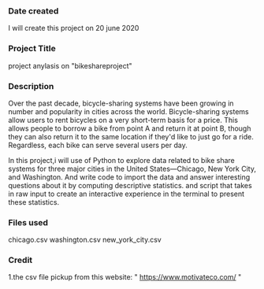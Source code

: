 ### Date created
I will create this project on 20 june 2020

### Project Title
project anylasis on "bikeshareproject"

### Description

Over the past decade, bicycle-sharing systems have been growing in number and popularity in cities across the world. Bicycle-sharing systems allow users to rent bicycles on a very short-term basis for a price. This allows people to borrow a bike from point A and return it at point B, though they can also return it to the same location if they'd like to just go for a ride. Regardless, each bike can serve several users per day.

In this project,i  will use of Python to explore data related to bike share systems for three major cities in the United States—Chicago, New York City, and Washington. And write code to import the data and answer interesting questions about it by computing descriptive statistics. and script that takes in raw input to create an interactive experience in the terminal to present these statistics.

### Files used
chicago.csv
washington.csv
new_york_city.csv

### Credit
1.the csv file pickup from this website:  " https://www.motivateco.com/ "

